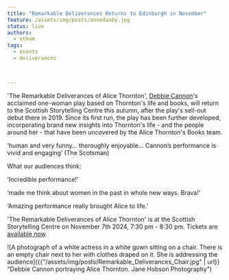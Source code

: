 ```yaml
---
title: "Remarkable Deliverances Returns to Edinburgh in November"
feature: /assets/img/posts/annedanby.jpg
status: live
authors:
  - ethom
tags:
  - events
  - deliverances



---
```


'The Remarkable Deliverances of Alice Thornton', [Debbie Cannon](https://debbiecannon.org/)'s acclaimed one-woman play based on Thornton's life and books, will return to the Scottish Storytelling Centre this autumn, after the play's sell-out debut there in 2019. Since its first run, the play has been further developed, incorporating brand new insights into Thornton's life - and the people around her - that have been uncovered by the Alice Thornton's Books team. 

‘human and very funny... thoroughly enjoyable... Cannon’s performance is vivid and engaging’ (The Scotsman)

What our audiences think:

‘Incredible performance!’

‘made me think about women in the past in whole new ways. Brava!’

‘Amazing performance really brought Alice to life.’

'The Remarkable Deliverances of Alice Thornton' is at the Scottish Storytelling Centre on November 7th 2024, 7:30 pm - 8:30 pm. Tickets are [available now](https://scottishstorytellingcentre.online.red61.co.uk/event/913:5775/913:25136/).

![A photograph of a white actress in a white gown sitting on a chair. There is an empty chair next to her with clothes draped on it. She is addressing the audience]({{"/assets/img/posts/Remarkable_Deliverances_Chair.jpg" | url}} "Debbie Cannon portraying Alice Thornton. Jane Hobson Photography")






